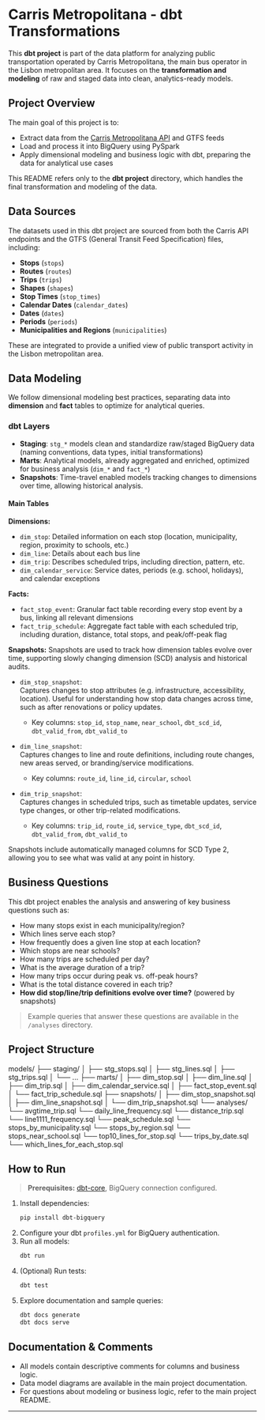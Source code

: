 # Carris Metropolitana - dbt Transformations

This **dbt project** is part of the data platform for analyzing public transportation operated by Carris Metropolitana, the main bus operator in the Lisbon metropolitan area. It focuses on the **transformation and modeling** of raw and staged data into clean, analytics-ready models.

## Project Overview

The main goal of this project is to:
- Extract data from the [Carris Metropolitana API](https://api.carrismetropolitana.pt/v2/) and GTFS feeds
- Load and process it into BigQuery using PySpark
- Apply dimensional modeling and business logic with dbt, preparing the data for analytical use cases

This README refers only to the **dbt project** directory, which handles the final transformation and modeling of the data.

## Data Sources

The datasets used in this dbt project are sourced from both the Carris API endpoints and the GTFS (General Transit Feed Specification) files, including:
- **Stops** (`stops`)
- **Routes** (`routes`)
- **Trips** (`trips`)
- **Shapes** (`shapes`)
- **Stop Times** (`stop_times`)
- **Calendar Dates** (`calendar_dates`)
- **Dates** (`dates`)
- **Periods** (`periods`)
- **Municipalities and Regions** (`municipalities`)

These are integrated to provide a unified view of public transport activity in the Lisbon metropolitan area.

## Data Modeling

We follow dimensional modeling best practices, separating data into **dimension** and **fact** tables to optimize for analytical queries.

### dbt Layers

- **Staging**: `stg_*` models clean and standardize raw/staged BigQuery data (naming conventions, data types, initial transformations)
- **Marts**: Analytical models, already aggregated and enriched, optimized for business analysis (`dim_*` and `fact_*`)
- **Snapshots**: Time-travel enabled models tracking changes to dimensions over time, allowing historical analysis.

#### Main Tables

**Dimensions:**
- `dim_stop`: Detailed information on each stop (location, municipality, region, proximity to schools, etc.)
- `dim_line`: Details about each bus line
- `dim_trip`: Describes scheduled trips, including direction, pattern, etc.
- `dim_calendar_service`: Service dates, periods (e.g. school, holidays), and calendar exceptions

**Facts:**
- `fact_stop_event`: Granular fact table recording every stop event by a bus, linking all relevant dimensions
- `fact_trip_schedule`: Aggregate fact table with each scheduled trip, including duration, distance, total stops, and peak/off-peak flag

**Snapshots:**
Snapshots are used to track how dimension tables evolve over time, supporting slowly changing dimension (SCD) analysis and historical audits.

- `dim_stop_snapshot`:  
  Captures changes to stop attributes (e.g. infrastructure, accessibility, location). Useful for understanding how stop data changes across time, such as after renovations or policy updates.
    - Key columns: `stop_id`, `stop_name`, `near_school`, `dbt_scd_id`, `dbt_valid_from`, `dbt_valid_to`

- `dim_line_snapshot`:  
  Captures changes to line and route definitions, including route changes, new areas served, or branding/service modifications.
    - Key columns: `route_id`, `line_id`, `circular`, `school`

- `dim_trip_snapshot`:  
  Captures changes in scheduled trips, such as timetable updates, service type changes, or other trip-related modifications.
    - Key columns: `trip_id`, `route_id`, `service_type`, `dbt_scd_id`, `dbt_valid_from`, `dbt_valid_to`

Snapshots include automatically managed columns for SCD Type 2, allowing you to see what was valid at any point in history.

## Business Questions

This dbt project enables the analysis and answering of key business questions such as:
- How many stops exist in each municipality/region?
- Which lines serve each stop?
- How frequently does a given line stop at each location?
- Which stops are near schools?
- How many trips are scheduled per day?
- What is the average duration of a trip?
- How many trips occur during peak vs. off-peak hours?
- What is the total distance covered in each trip?
- **How did stop/line/trip definitions evolve over time?** (powered by snapshots)

> Example queries that answer these questions are available in the `/analyses` directory.

## Project Structure

models/
├── staging/
│ ├── stg_stops.sql
│ ├── stg_lines.sql
│ ├── stg_trips.sql
│ └── ...
├── marts/
│ ├── dim_stop.sql
│ ├── dim_line.sql
│ ├── dim_trip.sql
│ ├── dim_calendar_service.sql
│ ├── fact_stop_event.sql
│ └── fact_trip_schedule.sql
├── snapshots/
│ ├── dim_stop_snapshot.sql
│ ├── dim_line_snapshot.sql
│ └── dim_trip_snapshot.sql
└── analyses/
└── avgtime_trip.sql
└── daily_line_frequency.sql
└── distance_trip.sql
└── line1111_frequency.sql
└── peak_schedule.sql
└── stops_by_municipality.sql
└── stops_by_region.sql
└── stops_near_school.sql
└── top10_lines_for_stop.sql
└── trips_by_date.sql
└── which_lines_for_each_stop.sql

## How to Run

> **Prerequisites:** [dbt-core](https://docs.getdbt.com/docs/introduction), BigQuery connection configured.

1. Install dependencies:
    ```bash
    pip install dbt-bigquery
    ```
2. Configure your dbt `profiles.yml` for BigQuery authentication.
3. Run all models:
    ```bash
    dbt run
    ```
4. (Optional) Run tests:
    ```bash
    dbt test
    ```
5. Explore documentation and sample queries:
    ```bash
    dbt docs generate
    dbt docs serve
    ```

## Documentation & Comments

- All models contain descriptive comments for columns and business logic.
- Data model diagrams are available in the main project documentation.
- For questions about modeling or business logic, refer to the main project README.

---
